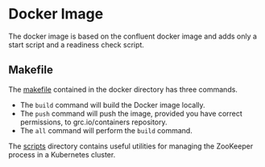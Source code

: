 # Docker Image
The docker image is based on the confluent docker image and adds only a start script and a readiness check script.
## Makefile 
The [makefile](Makefile) contained in the docker directory has three commands.
- The `build` command will build the Docker image locally.
- The `push` command will push the image, provided you have correct permissions, 
to grc.io/containers repository.
- The `all` command will perform the `build` command.

The [scripts](scripts) directory contains useful utilities for managing the 
ZooKeeper process in a Kubernetes cluster. 